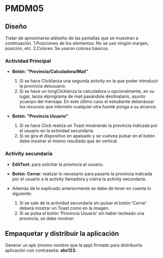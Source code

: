 # PMDM05

## Diseño

Tratar de aproximarse aldiseño de las pantallas que se muestran a continuación.
  1.Posiciones de los elementos: 
    No se usó ningún margen, posición, etc. 
  2.Colores: 
    Se usaron colores básicos.
  
### Actividad Principal
  
- **Botón: "Provincia/Calculadora/Mail"**

  1. Si se hace Clicklanza una segunda activity en la que poder introducir la provincia delusuario.
  2. Si se hace un longClicklanza la calculadora u opcionalmente, en su lugar, lanza elprograma de mail pasándole destinatario, asunto ycuerpo del mensaje. En este último caso el estudiante deberáusar los recursos que interneto cualquier otra fuente ponga a su alcance.

- **Botón: "Provincia Usuario"**

  1. Si se hace Click  realiza  un  Toast mostrando  la provincia  indicada  por  el usuario en  la  actividad secundaria.
  2. Si se gira el dispositivo en apaisado y se vuelvea pulsar en el botón debe mostrar el mismo resultado que en vertical.

### Activity secundaria

- **EditText**: para solicitar la provincia al usuario.

- **Botón: Cerrar**:  realizar  lo  necesario  para  pasarle  la  provincia  indicada  por  el  usuario  a  la  activity llamadora y cierra la activity secundaria.

- Además de lo explicado anteriormente se debe de tener en cuenta lo siguiente:

  1. Sí se sale de la actividad secundaria sin pulsar el botón ‘Cerrar’ deberá mostrar un Toast como en la imagen.
  2. Sí se pulsa el botón ‘Provincia Usuario’ sin haber tecleado una provincia, se debe mostrar:

## Empaquetar y distribuir la aplicación

Generar un apk (mismo nombre que la app) firmado para distribuirla aplicación con contraseña: **abc123.**
